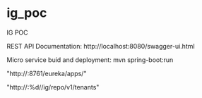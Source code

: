 # ig_poc
IG POC

REST API Documentation: http://localhost:8080/swagger-ui.html

Micro service buid and deployment: mvn spring-boot:run

"http://<eureka service>:8761/eureka/apps/<APPID>"


"http://<gateway>:%d/<micro-service-name>/ig/repo/v1/tenants"
